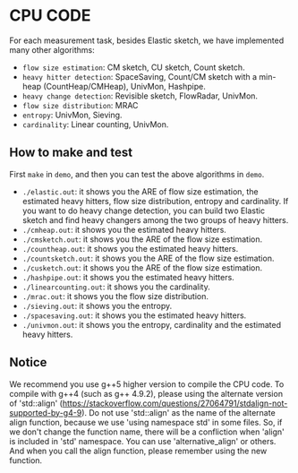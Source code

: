 # CPU CODE

For each measurement task, besides Elastic sketch, we have implemented many other algorithms:
- `flow size estimation`: CM sketch, CU sketch, Count sketch.
- `heavy hitter detection`: SpaceSaving, Count/CM sketch with a min-heap (CountHeap/CMHeap), UnivMon, Hashpipe. 
- `heavy change detection`: Revisible sketch, FlowRadar, UnivMon.
- `flow size distribution`: MRAC
- `entropy`: UnivMon, Sieving.
- `cardinality`: Linear counting, UnivMon.

## How to make and test
First `make` in `demo`, and then you can test the above algorithms in `demo`.
- `./elastic.out`: it shows you the ARE of flow size estimation, the estimated heavy hitters, flow size distribution, entropy and cardinality. If you want to do heavy change detection, you can build two Elastic sketch and find heavy changers among the two groups of heavy hitters.
- `./cmheap.out`: it shows you the estimated heavy hitters.
- `./cmsketch.out`: it shows you the ARE of the flow size estimation.
- `./countheap.out`: it shows you the estimated heavy hitters.
- `./countsketch.out`: it shows you the ARE of the flow size estimation.
- `./cusketch.out`: it shows you the ARE of the flow size estimation.
- `./hashpipe.out`: it shows you the estimated heavy hitters.
- `./linearcounting.out`: it shows you the cardinality.
- `./mrac.out`: it shows you the flow size distribution.
- `./sieving.out`: it shows you the entropy.
- `./spacesaving.out`: it shows you the estimated heavy hitters.
- `./univmon.out`: it shows you the entropy, cardinality and the estimated heavy hitters.

## Notice
We recommend you use g++5 higher version to compile the CPU code.
To compile with g++4 (such as g++ 4.9.2), please using the alternate version of 'std::align' (https://stackoverflow.com/questions/27064791/stdalign-not-supported-by-g4-9). Do not use 'std::align' as the name of the alternate align function, because we use 'using namespace std' in some files. So, if we don't change the function name, there will be a confliction when 'align' is included in 'std' namespace. 
You can use 'alternative_align' or others. And when you call the align function, please remember using the new function.







